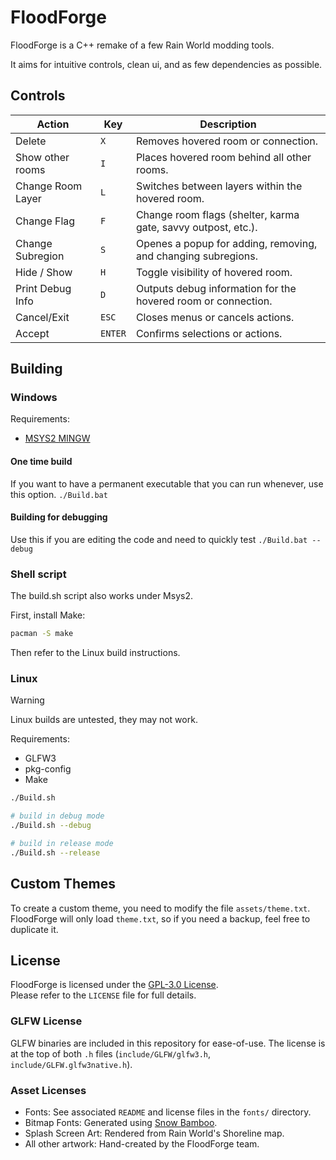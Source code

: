 # FloodForge

FloodForge is a C++ remake of a few Rain World modding tools.

It aims for intuitive controls, clean ui, and as few dependencies as possible.


## Controls

| Action            | Key       | Description                                                   |
|-------------------|-----------|---------------------------------------------------------------|
| Delete            | `X`       | Removes hovered room or connection.                           |
| Show other rooms  | `I`       | Places hovered room behind all other rooms.                   |
| Change Room Layer | `L`       | Switches between layers within the hovered room.              |
| Change Flag       | `F`       | Change room flags (shelter, karma gate, savvy outpost, etc.). |
| Change Subregion  | `S`       | Openes a popup for adding, removing, and changing subregions. |
| Hide / Show       | `H`       | Toggle visibility of hovered room.                            |
| Print Debug Info  | `D`       | Outputs debug information for the hovered room or connection. |
| Cancel/Exit       | `ESC`     | Closes menus or cancels actions.                              |
| Accept            | `ENTER`   | Confirms selections or actions.                               |

## Building
### Windows
Requirements:
- [MSYS2 MINGW](https://www.msys2.org)

#### One time build
If you want to have a permanent executable that you can run whenever, use this option.
`./Build.bat`

#### Building for debugging
Use this if you are editing the code and need to quickly test
`./Build.bat --debug`

### Shell script
The build.sh script also works under Msys2.

First, install Make:
```bash
pacman -S make
```

Then refer to the Linux build instructions.

### Linux
> [!WARNING]  
> Linux builds are untested, they may not work.

Requirements:
- GLFW3
- pkg-config
- Make

```bash
./Build.sh

# build in debug mode
./Build.sh --debug

# build in release mode
./Build.sh --release
```

## Custom Themes
To create a custom theme, you need to modify the file `assets/theme.txt`.
FloodForge will only load `theme.txt`, so if you need a backup, feel free to duplicate it.

## License
FloodForge is licensed under the [GPL-3.0 License](LICENSE).  
Please refer to the `LICENSE` file for full details.  

### GLFW License
GLFW binaries are included in this repository for ease-of-use.
The license is at the top of both `.h` files (`include/GLFW/glfw3.h`, `include/GLFW.glfw3native.h`).

### Asset Licenses
- Fonts: See associated `README` and license files in the `fonts/` directory.  
- Bitmap Fonts: Generated using [Snow Bamboo](https://snowb.org).  
- Splash Screen Art: Rendered from Rain World's Shoreline map.  
- All other artwork: Hand-created by the FloodForge team.
